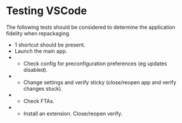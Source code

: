 # Testing VSCode


The following tests should be considered to determine the application fidelity when repackaging.

* 1 shortcut should be present.
* Launch the main app.
* * Check config for preconfiguration preferences (eg updates disabled).
* * Change settings and verify sticky (close/reopen app and verify changes stuck).
* * Check FTAs.
* * Install an extension.  Close/reopen verify.
